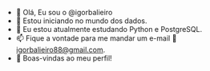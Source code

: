 - 👋 Olá, Eu sou o @igorbalieiro
- 👀 Estou iniciando no mundo dos dados.
- 🌱 Eu estou atualmente estudando Python e PostgreSQL.
- 📫 Fique a vontade para me mandar um e-mail :e-mail: igorbalieiro88@gmail.com.
- :rainbow: Boas-vindas ao meu perfil!

<!---
igorbalieiro/igorbalieiro is a ✨ special ✨ repository because its `README.md` (this file) appears on your GitHub profile.
You can click the Preview link to take a look at your changes.
--->
